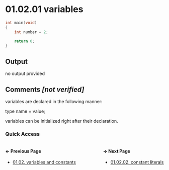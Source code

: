 # 01.02.01 variables

```c
int main(void)
{
    int number = 2;

    return 0;
}

```

## Output

no output provided

## Comments *[not verified]*

variables are declared in the following manner:

type name = value;

variables can be initialized right after their declaration.

### Quick Access

<div class="quick_access">
<div class="previous_page" style="float:left">

#### &#8592; Previous Page

* [01.02. variables and constants](./../../01.the_basics/02.variables_constants/00.README.md)

</div>
<div class="next_page" style="float:right">

#### &#8594; Next Page

* [01.02.02. constant literals](./../../01.the_basics/02.variables_constants/02.literal.md)

</div>
</div>
